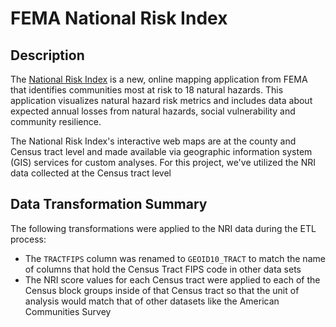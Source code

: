 # FEMA National Risk Index

## Description

The [National Risk Index](https://www.fema.gov/flood-maps/products-tools/national-risk-index) is a new, online mapping application from FEMA that identifies communities most at risk to 18 natural hazards. This application visualizes natural hazard risk metrics and includes data about expected annual losses from natural hazards, social vulnerability and community resilience.

The National Risk Index's interactive web maps are at the county and Census tract level and made available via geographic information system (GIS) services for custom analyses. For this project, we've utilized the NRI data collected at the Census tract level

## Data Transformation Summary

The following transformations were applied to the NRI data during the ETL process:

- The `TRACTFIPS` column was renamed to `GEOID10_TRACT` to match the name of columns that hold the Census Tract FIPS code in other data sets
- The NRI score values for each Census tract were applied to each of the Census block groups inside of that Census tract so that the unit of analysis would match that of other datasets like the American Communities Survey
